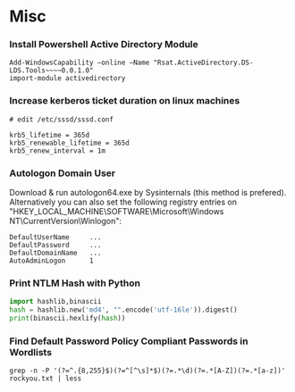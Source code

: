# Misc

### Install Powershell Active Directory Module

```
Add-WindowsCapability –online –Name "Rsat.ActiveDirectory.DS-LDS.Tools~~~~0.0.1.0"
import-module activedirectory
```

### Increase kerberos ticket duration on linux machines

```
# edit /etc/sssd/sssd.conf

krb5_lifetime = 365d
krb5_renewable_lifetime = 365d
krb5_renew_interval = 1m
```

### Autologon Domain User

Download & run autologon64.exe by Sysinternals (this method is prefered). Alternatively you can also set the following registry entries on "HKEY\_LOCAL\_MACHINE\SOFTWARE\Microsoft\Windows NT\CurrentVersion\Winlogon":

```
DefaultUserName     ...
DefaultPassword     ...
DefaultDomainName   ...
AutoAdminLogon      1
```

### Print NTLM Hash with Python

```python
import hashlib,binascii
hash = hashlib.new('md4', "".encode('utf-16le')).digest()
print(binascii.hexlify(hash))
```

### Find Default Password Policy Compliant Passwords in Wordlists

```
grep -n -P '(?=^.{8,255}$)(?=^[^\s]*$)(?=.*\d)(?=.*[A-Z])(?=.*[a-z])' rockyou.txt | less
```
